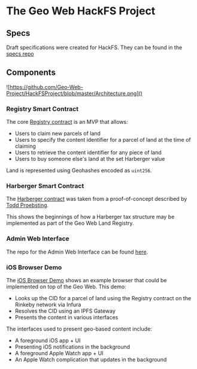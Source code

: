 # The Geo Web HackFS Project

## Specs

Draft specifications were created for HackFS. They can be found in the [specs repo](https://github.com/Geo-Web-Project/specs)

## Components

![https://github.com/Geo-Web-Project/HackFSProject/blob/master/Architecture.png]()

### Registry Smart Contract

The core [Registry contract](./contracts/Registry.sol) is an MVP that allows:

- Users to claim new parcels of land
- Users to specify the content identifier for a parcel of land at the time of claiming
- Users to retrieve the content identifier for any piece of land
- Users to buy someone else's land at the set Harberger value

Land is represented using Geohashes encoded as `uint256`.

### Harberger Smart Contract

The [Harberger contract](./contracts/Harberger.sol) was taken from a proof-of-concept described by [Todd Proebsting](https://programtheblockchain.com/posts/2018/09/19/implementing-harberger-tax-deeds/).

This shows the beginnings of how a Harberger tax structure may be implemented as part of the Geo Web Land Registry.

### Admin Web Interface

The repo for the Admin Web Interface can be found [here](https://github.com/Geo-Web-Project/admin-web-ui).

### iOS Browser Demo

The [iOS Browser Demo](./ios/) shows an example browser that could be implemented on top of the Geo Web. This demo:

- Looks up the CID for a parcel of land using the Registry contract on the Rinkeby network via Infura
- Resolves the CID using an IPFS Gateway
- Presents the content in various interfaces

The interfaces used to present geo-based content include:

- A foreground iOS app + UI
- Presenting iOS notifications in the background
- A foreground Apple Watch app + UI
- An Apple Watch complication that updates in the background
